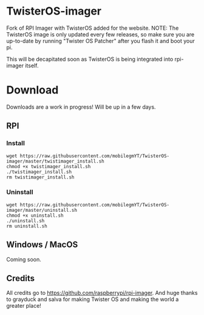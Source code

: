 # TwisterOS-imager
Fork of RPI Imager with TwisterOS added for the website. NOTE: The TwisterOS image is only updated every few releases, so make sure you are up-to-date by running "Twister OS Patcher" after you flash it and boot your pi.

This will be decapitated soon as TwisterOS is being integrated into rpi-imager itself.

# Download

Downloads are a work in progress! Will be up in a few days.
## RPI
### Install

```
wget https://raw.githubusercontent.com/mobilegmYT/TwisterOS-imager/master/twistimager_install.sh
chmod +x twistimager_install.sh
./twistimager_install.sh
rm twistimager_install.sh
```

### Uninstall

```
wget https://raw.githubusercontent.com/mobilegmYT/TwisterOS-imager/master/uninstall.sh
chmod +x uninstall.sh
./uninstall.sh
rm uninstall.sh
```

## Windows / MacOS
Coming soon.

## Credits
All credits go to https://github.com/raspberrypi/rpi-imager. And huge thanks to grayduck and salva for making Twister OS and making the world a greater place!
